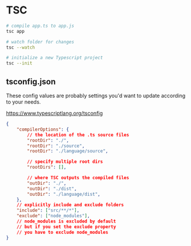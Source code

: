 # TSC

```bash
# compile app.ts to app.js
tsc app

# watch folder for changes
tsc --watch

# initialize a new Typescript project
tsc --init
```

## tsconfig.json

These config values are probably settings you'd want to update according to your needs.

https://www.typescriptlang.org/tsconfig

```json
{
    "compilerOptions": {
        // the location of the .ts source files
        "rootDir": "./",
        "rootDir": "./source",
        "rootDir": "./language/source",

        // specify multiple root dirs
        "rootDirs": [],

        // where TSC outputs the compiled files
        "outDir": "./",
        "outDir": "./dist",
        "outDir": "./language/dist",
    },
    // explicitly include and exclude folders
    "include": ["src/**/*"],
    "exclude": ["node_modules"],
    // node_modules is excluded by default
    // but if you set the exclude property
    // you have to exclude node_modules
}
```
